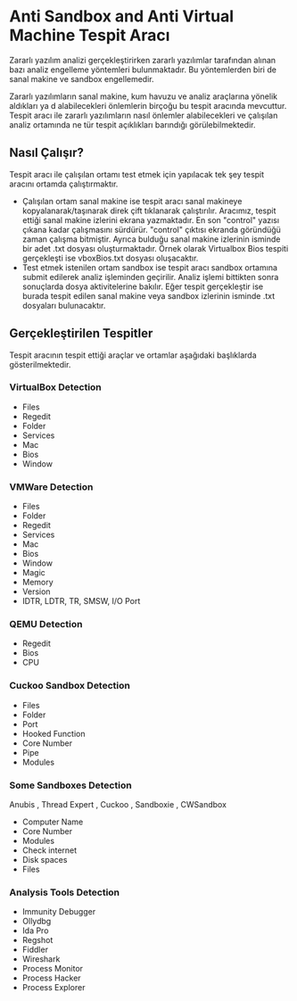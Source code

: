 # Anti Sandbox and Anti Virtual Machine Tespit Aracı
Zararlı yazılım analizi gerçekleştirirken zararlı yazılımlar tarafından alınan bazı analiz engelleme yöntemleri bulunmaktadır. Bu yöntemlerden biri de sanal makine ve sandbox engellemedir.

Zararlı yazılımların sanal makine, kum havuzu ve analiz araçlarına yönelik aldıkları ya d alabilecekleri önlemlerin birçoğu bu tespit aracında mevcuttur. Tespit aracı ile zararlı yazılımların nasıl önlemler alabilecekleri ve çalışılan analiz ortamında ne tür tespit açıklıkları barındığı görülebilmektedir.

## Nasıl Çalışır?
Tespit aracı ile çalışılan ortamı test etmek için yapılacak tek şey tespit aracını ortamda çalıştırmaktır.
  - Çalışılan ortam sanal makine ise tespit aracı sanal makineye kopyalanarak/taşınarak direk çift tıklanarak çalıştırılır. Aracımız, tespit ettiği sanal makine izlerini ekrana yazmaktadır. En son "control" yazısı çıkana kadar çalışmasını sürdürür. "control" çıktısı ekranda göründüğü zaman çalışma bitmiştir. Ayrıca bulduğu sanal makine izlerinin isminde bir adet .txt dosyası oluşturmaktadır. Örnek olarak Virtualbox Bios tespiti gerçekleşti ise vboxBios.txt dosyası oluşacaktır. 
  - Test etmek istenilen ortam sandbox ise tespit aracı sandbox ortamına submit edilerek analiz işleminden geçirilir. Analiz işlemi bittikten sonra sonuçlarda dosya aktivitelerine bakılır. Eğer tespit gerçekleştir ise burada tespit edilen sanal makine veya sandbox izlerinin isminde .txt dosyaları bulunacaktır.
  
## Gerçekleştirilen Tespitler
Tespit aracının tespit ettiği araçlar ve ortamlar  aşağıdaki başlıklarda gösterilmektedir.


### VirtualBox Detection
  - Files
  - Regedit
  - Folder
  - Services
  - Mac
  - Bios
  - Window

### VMWare Detection
  - Files
  - Folder
  - Regedit
  - Services
  - Mac
  - Bios
  - Window
  - Magic
  - Memory
  - Version
  - IDTR, LDTR, TR, SMSW, I/O Port

### QEMU Detection
  - Regedit
  - Bios
  - CPU

### Cuckoo Sandbox Detection
  - Files
  - Folder
  - Port
  - Hooked Function
  - Core Number
  - Pipe
  - Modules

### Some Sandboxes Detection
Anubis , Thread Expert , Cuckoo , Sandboxie , CWSandbox
  - Computer Name
  - Core Number
  - Modules
  - Check internet
  - Disk spaces
  - Files

### Analysis Tools Detection
  - Immunity Debugger
  - Ollydbg
  - Ida Pro
  - Regshot
  - Fiddler
  - Wireshark
  - Process Monitor
  - Process Hacker
  - Process Explorer
